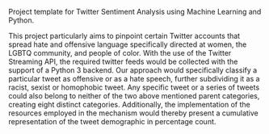 Project template for Twitter Sentiment Analysis using Machine Learning and Python.

This project particularly aims to pinpoint certain Twitter accounts that spread hate and offensive language specifically directed at women, the LGBTQ community, and people of color. With the use of the Twitter Streaming API, the required twitter feeds would be collected with the support of a Python 3 backend. Our approach would specifically classify a particular tweet as offensive or as a hate speech, further subdividing it as a racist, sexist or homophobic tweet. Any specific tweet or a series of tweets could also belong to neither of the two above mentioned parent categories, creating eight distinct categories. Additionally, the implementation of the resources employed in the mechanism would thereby present a cumulative representation of the tweet demographic in percentage count.